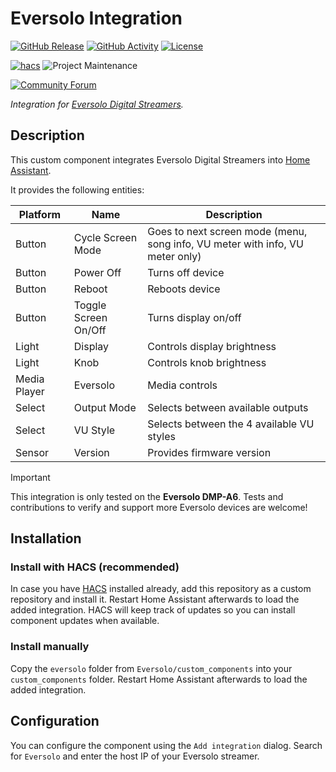 # Eversolo Integration

[![GitHub Release][releases-shield]][releases]
[![GitHub Activity][commits-shield]][commits]
[![License][license-shield]](LICENSE)

[![hacs][hacsbadge]][hacs]
![Project Maintenance][maintenance-shield]

[![Community Forum][forum-shield]][forum]

_Integration for [Eversolo Digital Streamers](https://www.eversolo.com/)._

## Description

This custom component integrates Eversolo Digital Streamers into [Home Assistant](https://www.home-assistant.io/). 

It provides the following entities:

| Platform      | Name                       | Description                                                                   |
|---------------|----------------------------|-------------------------------------------------------------------------------|
| Button        | Cycle Screen Mode          | Goes to next screen mode (menu, song info, VU meter with info, VU meter only) |
| Button        | Power Off                  | Turns off device                                                              |
| Button        | Reboot                     | Reboots device                                                                |
| Button        | Toggle Screen On/Off       | Turns display on/off                                                          |
| Light         | Display                    | Controls display brightness                                                   |
| Light         | Knob                       | Controls knob brightness                                                      |
| Media Player  | Eversolo                   | Media controls                                                                |
| Select        | Output Mode                | Selects between available outputs                                             |
| Select        | VU Style                   | Selects between the 4 available VU styles                                     |
| Sensor        | Version                    | Provides firmware version                                                     |

> [!IMPORTANT]
> This integration is only tested on the **Eversolo DMP-A6**. Tests and contributions to verify and support more Eversolo devices are welcome!

## Installation

### Install with HACS (recommended)

In case you have [HACS](https://hacs.xyz/) installed already, add this repository as a custom repository and install it. Restart Home Assistant afterwards to load the added integration. HACS will keep track of updates so you can install component updates when available.

### Install manually

Copy the `eversolo` folder from `Eversolo/custom_components` into your `custom_components` folder. Restart Home Assistant afterwards to load the added integration.

## Configuration

You can configure the component using the `Add integration` dialog. Search for `Eversolo` and enter the host IP of your Eversolo streamer.

[commits-shield]: https://img.shields.io/github/commit-activity/y/hchris1/eversolo.svg?style=for-the-badge
[commits]: https://github.com/hchris1/eversolo/commits/main
[hacs]: https://github.com/hacs/integration
[hacsbadge]: https://img.shields.io/badge/HACS-Custom-orange.svg?style=for-the-badge
[forum-shield]: https://img.shields.io/badge/community-forum-brightgreen.svg?style=for-the-badge
[forum]: https://community.home-assistant.io/
[license-shield]: https://img.shields.io/github/license/hchris1/eversolo.svg?style=for-the-badge
[maintenance-shield]: https://img.shields.io/badge/maintainer-Christian%20%40hchris1-blue.svg?style=for-the-badge
[releases-shield]: https://img.shields.io/github/release/hchris1/eversolo.svg?style=for-the-badge
[releases]: https://github.com/hchris1/eversolo/releases